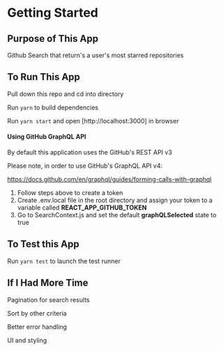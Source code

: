 # Getting Started

## Purpose of This App

Github Search that return's a user's most starred repositories

## To Run This App

Pull down this repo and cd into directory

Run `yarn` to build dependencies

Run `yarn start` and open [http://localhost:3000] in browser

#### Using GitHub GraphQL API

By default this application uses the GitHub's REST API v3

Please note, in order to use GitHub's GraphQL API v4:

https://docs.github.com/en/graphql/guides/forming-calls-with-graphql

1) Follow steps above to create a token
2) Create .env.local file in the root directory and assign your token to a variable called **REACT_APP_GITHUB_TOKEN**
3) Go to SearchContext.js and set the default **graphQLSelected** state to true

## To Test this App

Run `yarn test` to launch the test runner

## If I Had More Time

Pagination for search results

Sort by other criteria 

Better error handling

UI and styling